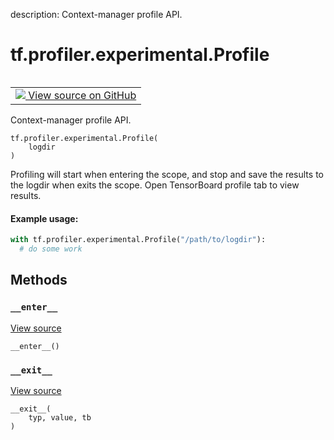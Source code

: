 description: Context-manager profile API.

<div itemscope itemtype="http://developers.google.com/ReferenceObject">
<meta itemprop="name" content="tf.profiler.experimental.Profile" />
<meta itemprop="path" content="Stable" />
<meta itemprop="property" content="__enter__"/>
<meta itemprop="property" content="__exit__"/>
<meta itemprop="property" content="__init__"/>
</div>

# tf.profiler.experimental.Profile

<!-- Insert buttons and diff -->

<table class="tfo-notebook-buttons tfo-api nocontent" align="left">
<td>
  <a target="_blank" href="https://github.com/tensorflow/tensorflow/blob/r2.2/tensorflow/python/profiler/profiler_v2.py#L144-L164">
    <img src="https://www.tensorflow.org/images/GitHub-Mark-32px.png" />
    View source on GitHub
  </a>
</td>
</table>



Context-manager profile API.

<pre class="devsite-click-to-copy prettyprint lang-py tfo-signature-link">
<code>tf.profiler.experimental.Profile(
    logdir
)
</code></pre>



<!-- Placeholder for "Used in" -->

Profiling will start when entering the scope, and stop and save the results to
the logdir when exits the scope. Open TensorBoard profile tab to view results.

#### Example usage:


```python
with tf.profiler.experimental.Profile("/path/to/logdir"):
  # do some work
```

## Methods

<h3 id="__enter__"><code>__enter__</code></h3>

<a target="_blank" href="https://github.com/tensorflow/tensorflow/blob/r2.2/tensorflow/python/profiler/profiler_v2.py#L160-L161">View source</a>

<pre class="devsite-click-to-copy prettyprint lang-py tfo-signature-link">
<code>__enter__()
</code></pre>




<h3 id="__exit__"><code>__exit__</code></h3>

<a target="_blank" href="https://github.com/tensorflow/tensorflow/blob/r2.2/tensorflow/python/profiler/profiler_v2.py#L163-L164">View source</a>

<pre class="devsite-click-to-copy prettyprint lang-py tfo-signature-link">
<code>__exit__(
    typ, value, tb
)
</code></pre>






